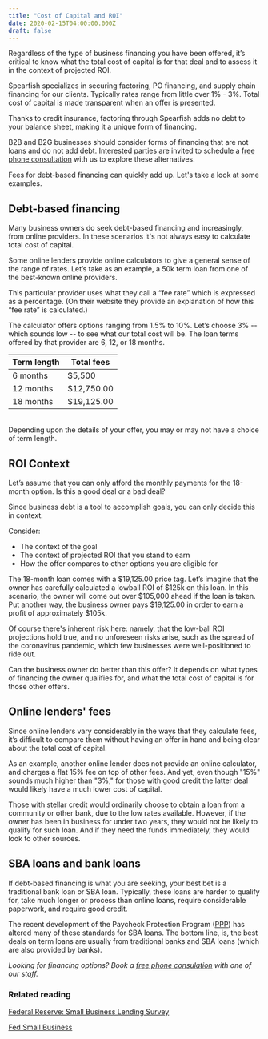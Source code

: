 ```yaml
---
title: "Cost of Capital and ROI"
date: 2020-02-15T04:00:00.000Z
draft: false
---
```


Regardless of the type of business financing you have been offered, it’s critical to know what the total cost of capital is for that deal and to assess it in the context of projected ROI. 

Spearfish specializes in securing factoring, PO financing, and supply chain financing for our clients. Typically rates range from little over 1% - 3%. Total cost of capital is made transparent when an offer is presented.

Thanks to credit insurance, factoring through Spearfish adds no debt to your balance sheet, making it a unique form of financing. 

B2B and B2G businesses should consider forms of financing that are not loans and do not add debt. Interested parties are invited to schedule a <a href="https://calendly.com/spearfish/consultation?month=2020-06" target="blank">free phone consultation</a>  with us to explore these alternatives. 

Fees for debt-based financing can quickly add up. Let's take a look at some examples. 

## Debt-based financing

Many business owners do seek debt-based financing and increasingly, from online providers. In these scenarios it's not always easy to calculate total cost of capital.

Some online lenders provide online calculators to give a general sense of the range of rates. Let’s take as an example, a 50k term loan from one of the best-known online providers. 

This particular provider uses what they call a “fee rate” which is expressed as a percentage. (On their website they provide an explanation of how this “fee rate” is calculated.)

The calculator offers options ranging from 1.5% to 10%. Let’s choose 3% -- which sounds low -- to see what our total cost will be. The loan terms offered by that provider are 6, 12, or 18 months.

| Term length | Total fees |
|-------------|------------|
| 6 months    | $5,500     |
| 12 months   | $12,750.00 |
| 18 months   | $19,125.00 |


<br/>Depending upon the details of your offer, you may or may not have a choice of term length. 

## ROI Context

Let’s assume that you can only afford the monthly payments for the 18-month option. Is this a good deal or a bad deal? 

Since business debt is a tool to accomplish goals, you can only decide this in context.

Consider:

* The context of the goal
* The context of projected ROI that you stand to earn
* How the offer compares to other options you are eligible for

The 18-month loan comes with a $19,125.00 price tag. Let’s imagine that the owner has carefully calculated a lowball ROI of $125k on this loan. In this scenario, the owner will come out over $105,000 ahead if the loan is taken. Put another way, the business owner pays $19,125.00 in order to earn a profit of approximately $105k. 

Of course there's inherent risk here: namely, that the low-ball ROI projections hold true, and no unforeseen risks arise, such as the spread of the coronavirus pandemic, which few businesses were well-positioned to ride out.

Can the business owner do better than this offer? It depends on what types of financing the owner qualifies for, and what the total cost of capital is for those other offers. 

## Online lenders' fees 

Since online lenders vary considerably in the ways that they calculate fees, it’s difficult to compare them without having an offer in hand and being clear about the total cost of capital. 

As an example, another online lender does not provide an online calculator, and charges a flat 15% fee on top of other fees. And yet, even though "15%" sounds much higher than "3%," for those with good credit the latter deal would likely have a much lower cost of capital. 

Those with stellar credit would ordinarily choose to obtain a loan from a community or other bank, due to the low rates available. However, if the owner has been in business for under two years, they would not be likely to qualify for such loan. And if they need the funds immediately, they would look to other sources.

## SBA loans and bank loans

If debt-based financing is what you are seeking, your best bet is a traditional bank loan or SBA loan. Typically, these loans are harder to qualify for, take much longer or process than online loans, require considerable paperwork, and require good credit. 

The recent development of the Paycheck Protection Program (<a href="https://www.federalreserve.gov/newsevents/pressreleases/monetary20200406a.htm" target="blank">PPP</a>) has altered many of these standards for SBA loans. The bottom line, is, the best deals on term loans are usually from traditional banks and SBA loans (which are also provided by banks). 

<em>Looking for financing options? Book a <a href="https://calendly.com/spearfish/consultation?month=2020-06" target="blank">free phone consulation</a> with one of our staff.</em><br/>

<p></p>

### Related reading
<p></p>

<p><a href="https://www.kansascityfed.org/research/indicatorsdata/smallbusinesslendingsurvey/articles/2020/fourth-quarter-2019-small-business-lending-survey" target="blank">Federal Reserve: Small Business Lending Survey</a></p>

<p><a href="https://www.fedsmallbusiness.org/" target="blank">Fed Small Business</a></p>




